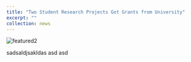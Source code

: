 ```yaml
---
title: "Two Student Research Projects Got Grants from University"
excerpt: ""
collection: news
---
```




<img src="https://Gavy666.github.io/images/featured.png" alt="featured2" style="zoom: 100%;" />

sadsaldjsakldas asd  asd 